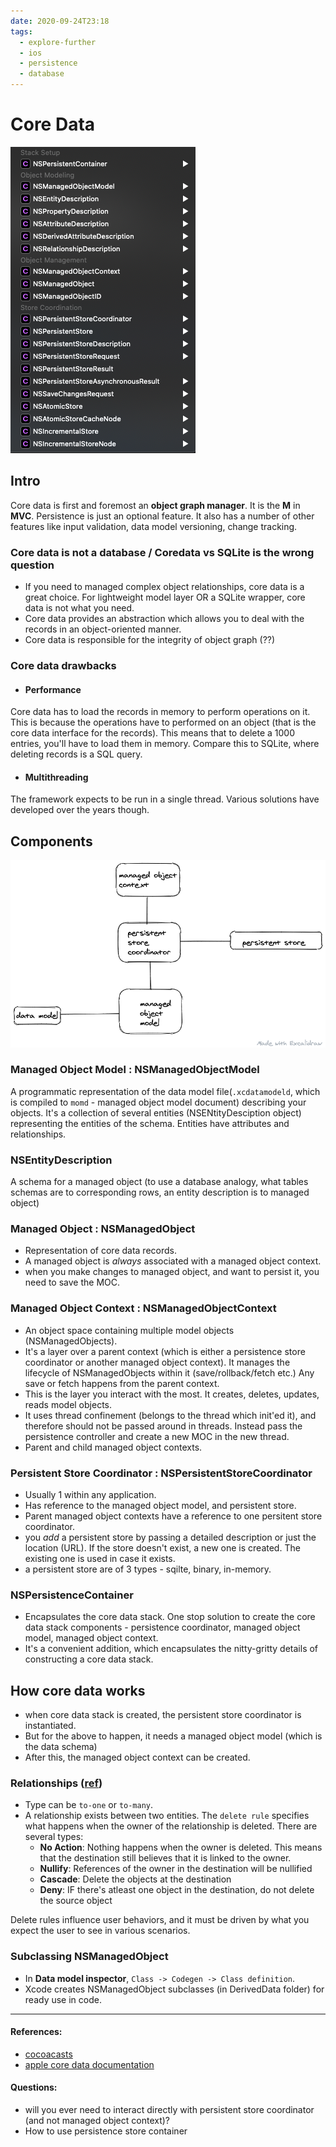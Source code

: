 ```yaml
---
date: 2020-09-24T23:18
tags: 
  - explore-further
  - ios
  - persistence
  - database
---
```


# Core Data

![Core data stack](static/core-data-stack.png)

## Intro

Core data is first and foremost an **object graph manager**. It is the **M** in **MVC**. Persistence is just an optional feature. It also has a number of other features like input validation, data model versioning, change tracking.

### Core data is not a database / Coredata vs SQLite is the wrong question
- If you need to managed complex object relationships, core data is a great choice. For lightweight model layer OR a SQLite wrapper, core data is not what you need.  
- Core data provides an abstraction which allows you to deal with the records in an object-oriented manner.
- Core data is responsible for the integrity of object graph (??)

### Core data drawbacks
- #### Performance
Core data has to load the records in memory to perform operations on it. This is because the operations have to performed on an object (that is the core data interface for the records). This means that to delete a 1000 entries, you'll have to load them in memory. Compare this to SQLite, where deleting records is a SQL query.
- #### Multithreading
The framework expects to be run in a single thread. Various solutions have developed over the years though.


## Components

![](static/core-data-stack2.png)


### Managed Object Model : NSManagedObjectModel
A programmatic representation of the data model file(`.xcdatamodeld`, which is compiled to `momd` - managed object model document) describing your objects. It's a collection of several entities (NSENtityDesciption object) representing the entities of the schema. Entities have attributes and relationships.

### NSEntityDescription
A schema for a managed object (to use a database analogy, what tables schemas are to corresponding rows, an entity description is to managed object)

### Managed Object : NSManagedObject
- Representation of core data records.
- A managed object is *always* associated with a managed object context.
- when you make changes to managed object, and want to persist it, you need to save the MOC.

### Managed Object Context : NSManagedObjectContext
- An object space containing multiple model objects (NSManagedObjects). 
- It's a layer over a parent context (which is either a persistence store coordinator or another managed object context). It manages the lifecycle of NSManagedObjects within it (save/rollback/fetch etc.) Any save or fetch happens from the parent context.  
- This is the layer you interact with the most. It creates, deletes, updates, reads model objects. 
- It uses thread confinement (belongs to the thread which init'ed it), and therefore should not be passed around in threads. Instead pass the persistence controller and create a new MOC in the new thread.
- Parent and child managed object contexts.



### Persistent Store Coordinator : NSPersistentStoreCoordinator
- Usually 1 within any application. 
- Has reference to the managed object model, and persistent store.
- Parent managed object contexts have a reference to one persitent store coordinator.
- you *add* a persistent store by passing a detailed description or just the location (URL). If the store doesn't exist, a new one is created. The existing one is used in case it exists.
- a persistent store are of 3 types - sqilte, binary, in-memory.

### NSPersistenceContainer
- Encapsulates the core data stack. One stop solution to create the core data stack components - persistence coordinator, managed object model, managed object context.
- It's a convenient addition, which encapsulates the nitty-gritty details of constructing a core data stack.



## How core data works
- when core data stack is created, the persistent store coordinator is instantiated. 
- But for the above to happen, it needs a managed object model (which is the data schema)
- After this, the managed object context can be created.



### Relationships ([ref](https://cocoacasts.com/configuring-relationships))
- Type can be `to-one` or `to-many`.
- A relationship exists between two entities. The `delete rule` specifies what happens when the owner of the relationship is deleted. There are several types:
  - **No Action**: Nothing happens when the owner is deleted. This means that the destination still believes that it is linked to the owner.
  - **Nullify**: References of the owner in the destination will be nullified
  - **Cascade**: Delete the objects at the destination
  - **Deny**: IF there's atleast one object in the destination, do not delete the source object

Delete rules influence user behaviors, and it must be driven by what you expect the user to see in various scenarios.

### Subclassing NSManagedObject
- In **Data model inspector**, `Class -> Codegen -> Class definition`.
- Xcode creates NSManagedObject subclasses (in DerivedData folder) for ready use in code.

---
#### References:
- [cocoacasts](https://cocoacasts.com/exploring-the-core-data-stack)
- [apple core data documentation](https://developer.apple.com/library/archive/documentation/Cocoa/Conceptual/CoreData/index.html)


#### Questions: 
- will you ever need to interact directly with persistent store coordinator (and not managed object context)?
- How to use persistence store container
